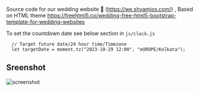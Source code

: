Source code for our wedding website 👫 (https://we.shyamjos.com/) , Based on HTML theme https://freehtml5.co/wedding-free-html5-bootstrap-template-for-wedding-websites

To set the countdown date see below section in `js/clock.js`

````
  // Target future date/24 hour time/Timezone
  let targetDate = moment.tz("2023-10-29 12:00", "eUROPE/Kolkata");
````

## Sreenshot
![screenshot](https://repository-images.githubusercontent.com/698651028/d9cbed4d-10e2-44bd-bca8-e26a251ff182)
